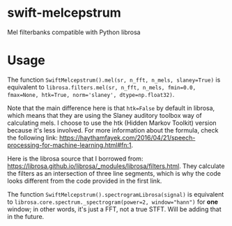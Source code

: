 # swift-melcepstrum
Mel filterbanks compatible with Python librosa

# Usage

The function ```SwiftMelcepstrum().mel(sr, n_fft, n_mels, slaney=True)``` is equivalent to ```librosa.filters.mel(sr, n_fft, n_mels, fmin=0.0, fmax=None, htk=True, norm='slaney', dtype=np.float32)```. 

Note that the main difference here is that ```htk=False``` by default in librosa, which means that they are using the Slaney auditory toolbox way of calculating mels. I choose to use the htk (Hidden Markov Toolkit) version because it's less involved. For more information about the formula, check the following link: https://haythamfayek.com/2016/04/21/speech-processing-for-machine-learning.html#fn:1.

Here is the librosa source that I borrowed from: https://librosa.github.io/librosa/_modules/librosa/filters.html. They calculate the filters as an intersection of three line segments, which is why the code looks different from the code provided in the first link.

The function ```SwiftMelcepstrum().spectrogramLibrosa(signal)``` is equivalent to ```librosa.core.spectrum._spectrogram(power=2, window="hann")``` for **one** window; in other words, it's just a FFT, not a true STFT. Will be adding that in the future.



